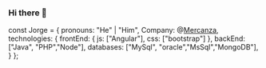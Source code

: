 ### Hi there 👋
const Jorge = {
    pronouns: "He" | "Him",
    Company: @[Mercanza](https://bn.linkedin.com/company/mercanza?original_referer=https%3A%2F%2Fduckduckgo.com%2F),
    technologies: {
        frontEnd: {
            js: ["Angular"],
            css: ["bootstrap"]
        },
        backEnd: ["Java", "PHP","Node"],
        databases: ["MySql", "oracle","MsSql","MongoDB"],
    }
};
<!--
**Gorgias82/Gorgias82** is a ✨ _special_ ✨ repository because its `README.md` (this file) appears on your GitHub profile.

Here are some ideas to get you started:

- 🔭 I’m currently working on ...
- 🌱 I’m currently learning ...
- 👯 I’m looking to collaborate on ...
- 🤔 I’m looking for help with ...
- 💬 Ask me about ...
- 📫 How to reach me: ...
- 😄 Pronouns: ...
- ⚡ Fun fact: ...
-->
